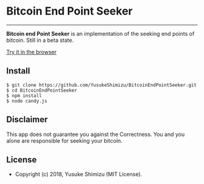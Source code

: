 # Bitcoin End Point Seeker

---

**Bitcoin end Point Seeker** is an implementation of the seeking end points of bitcoin.
Still in a beta state.

[Try it in the browser](http://160.16.197.85:3000/?address=14WSZksP2RKkAPZbedgqc3YVa5Lp82weLn&call=4)

## Install

```
$ git clone https://github.com/YusukeShimizu/BitcoinEndPointSeeker.git
$ cd BitcoinEndPointSeeker
$ npm install
$ node candy.js
```

## Disclaimer

This app does not guarantee you against the Correctness.
You and you alone are responsible for seeking your bitcoin.

## License

- Copyright (c) 2018, Yusuke Shimizu (MIT License).
